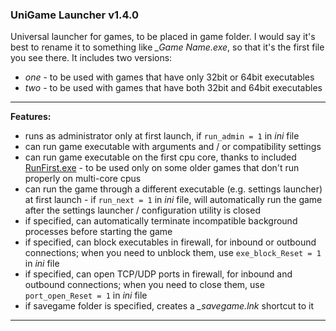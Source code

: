### UniGame Launcher v1.4.0

Universal launcher for games, to be placed in game folder. I would say it's best to rename it to something like *_Game Name.exe*, so that it's the first file you see there. It includes two versions:

- *one* - to be used with games that have only 32bit or 64bit executables
- *two* - to be used with games that have both 32bit and 64bit executables

------

**Features:**

- runs as administrator only at first launch, if `run_admin = 1` in *ini* file
- can run game executable with arguments and / or compatibility settings
- can run game executable on the first cpu core, thanks to included [RunFirst.exe](https://www.activeplus.com/products/runfirst) - to be used only on some older games that don't run properly on multi-core cpus
- can run the game through a different executable (e.g. settings launcher) at first launch - if `run_next = 1` in *ini* file, will automatically run the game after the settings launcher / configuration utility is closed
- if specified, can automatically terminate incompatible background processes before starting the game
- if specified, can block executables in firewall, for inbound or outbound connections; when you need to unblock them, use `exe_block_Reset = 1` in *ini* file
- if specified, can open TCP/UDP ports in firewall, for inbound and outbound connections; when you need to close them, use `port_open_Reset = 1` in *ini* file
- if savegame folder is specified, creates a *_savegame.lnk* shortcut to it

------

